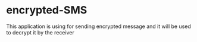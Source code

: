 # encrypted-SMS
This application is using for sending encrypted message and it will be used to decrypt it by the receiver
